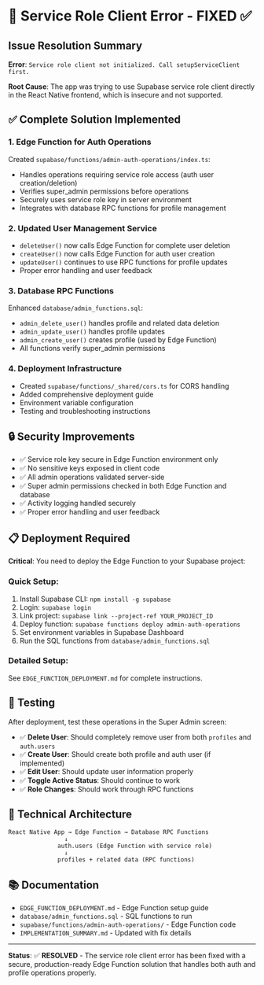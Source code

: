 # 🔧 Service Role Client Error - FIXED ✅

## Issue Resolution Summary

**Error**: `Service role client not initialized. Call setupServiceClient first.`

**Root Cause**: The app was trying to use Supabase service role client directly in the React Native frontend, which is insecure and not supported.

## ✅ Complete Solution Implemented

### 1. Edge Function for Auth Operations

Created `supabase/functions/admin-auth-operations/index.ts`:

- Handles operations requiring service role access (auth user creation/deletion)
- Verifies super_admin permissions before operations
- Securely uses service role key in server environment
- Integrates with database RPC functions for profile management

### 2. Updated User Management Service

- `deleteUser()` now calls Edge Function for complete user deletion
- `createUser()` now calls Edge Function for auth user creation
- `updateUser()` continues to use RPC functions for profile updates
- Proper error handling and user feedback

### 3. Database RPC Functions

Enhanced `database/admin_functions.sql`:

- `admin_delete_user()` handles profile and related data deletion
- `admin_update_user()` handles profile updates
- `admin_create_user()` creates profile (used by Edge Function)
- All functions verify super_admin permissions

### 4. Deployment Infrastructure

- Created `supabase/functions/_shared/cors.ts` for CORS handling
- Added comprehensive deployment guide
- Environment variable configuration
- Testing and troubleshooting instructions

## 🔒 Security Improvements

- ✅ Service role key secure in Edge Function environment only
- ✅ No sensitive keys exposed in client code
- ✅ All admin operations validated server-side
- ✅ Super admin permissions checked in both Edge Function and database
- ✅ Activity logging handled securely
- ✅ Proper error handling and user feedback

## 📋 Deployment Required

**Critical**: You need to deploy the Edge Function to your Supabase project:

### Quick Setup:

1. Install Supabase CLI: `npm install -g supabase`
2. Login: `supabase login`
3. Link project: `supabase link --project-ref YOUR_PROJECT_ID`
4. Deploy function: `supabase functions deploy admin-auth-operations`
5. Set environment variables in Supabase Dashboard
6. Run the SQL functions from `database/admin_functions.sql`

### Detailed Setup:

See `EDGE_FUNCTION_DEPLOYMENT.md` for complete instructions.

## 🧪 Testing

After deployment, test these operations in the Super Admin screen:

- ✅ **Delete User**: Should completely remove user from both `profiles` and `auth.users`
- ✅ **Create User**: Should create both profile and auth user (if implemented)
- ✅ **Edit User**: Should update user information properly
- ✅ **Toggle Active Status**: Should continue to work
- ✅ **Role Changes**: Should work through RPC functions

## 🎯 Technical Architecture

```
React Native App → Edge Function → Database RPC Functions
                ↓
              auth.users (Edge Function with service role)
                ↓
              profiles + related data (RPC functions)
```

## 📚 Documentation

- `EDGE_FUNCTION_DEPLOYMENT.md` - Edge Function setup guide
- `database/admin_functions.sql` - SQL functions to run
- `supabase/functions/admin-auth-operations/` - Edge Function code
- `IMPLEMENTATION_SUMMARY.md` - Updated with fix details

---

**Status**: ✅ **RESOLVED** - The service role client error has been fixed with a secure, production-ready Edge Function solution that handles both auth and profile operations properly.
